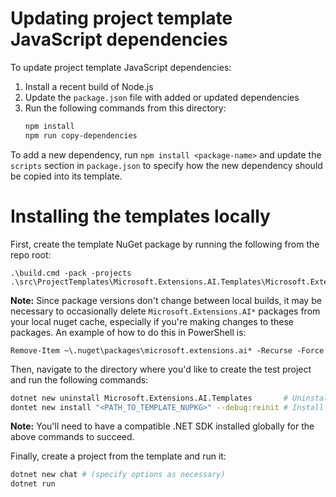 # Updating project template JavaScript dependencies

To update project template JavaScript dependencies:
1. Install a recent build of Node.js
2. Update the `package.json` file with added or updated dependencies
3. Run the following commands from this directory:
    ```sh
    npm install
    npm run copy-dependencies
    ```

To add a new dependency, run `npm install <package-name>` and update the `scripts` section in `package.json` to specify how the new dependency should be copied into its template.

# Installing the templates locally

First, create the template NuGet package by running the following from the repo root:
```pwsh
.\build.cmd -pack -projects .\src\ProjectTemplates\Microsoft.Extensions.AI.Templates\Microsoft.Extensions.AI.Templates.csproj
```

**Note:** Since package versions don't change between local builds, it may be necessary to occasionally delete `Microsoft.Extensions.AI*` packages from your local nuget cache, especially if you're making changes to these packages. An example of how to do this in PowerShell is:
```pwsh
Remove-Item ~\.nuget\packages\microsoft.extensions.ai* -Recurse -Force
```

Then, navigate to the directory where you'd like to create the test project and run the following commands:
```sh
dotnet new uninstall Microsoft.Extensions.AI.Templates       # Uninstall any existing version of the templates
dontet new install "<PATH_TO_TEMPLATE_NUPKG>" --debug:reinit # Install the template from the generated .nupkg file (in the artifacts/packages folder)
```

**Note:** You'll need to have a compatible .NET SDK installed globally for the above commands to succeed.

Finally, create a project from the template and run it:
```sh
dotnet new chat # (specify options as necessary)
dotnet run
```
